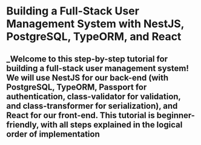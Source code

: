 # Building a Full-Stack User Management System with NestJS, PostgreSQL, TypeORM, and React

## _Welcome to this step-by-step tutorial for building a full-stack user management system! We will use NestJS for our back-end (with PostgreSQL, TypeORM, Passport for authentication, class-validator for validation, and class-transformer for serialization), and React for our front-end. This tutorial is beginner-friendly, with all steps explained in the logical order of implementation